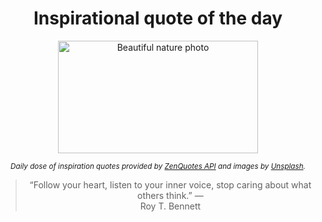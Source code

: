 
<div align="center">

# Inspirational quote of the day

<img src="./data/photo.jpeg" alt="Beautiful nature photo" width="320" height="180">

<sub><i>Daily dose of inspiration quotes provided by [ZenQuotes API](https://zenquotes.io/) and images by [Unsplash](https://unsplash.com/).</i></sub>


<blockquote>&ldquo;Follow your heart, listen to your inner voice, stop caring about what others think.&rdquo; &mdash; <footer>Roy T. Bennett</footer></blockquote>

</div>

